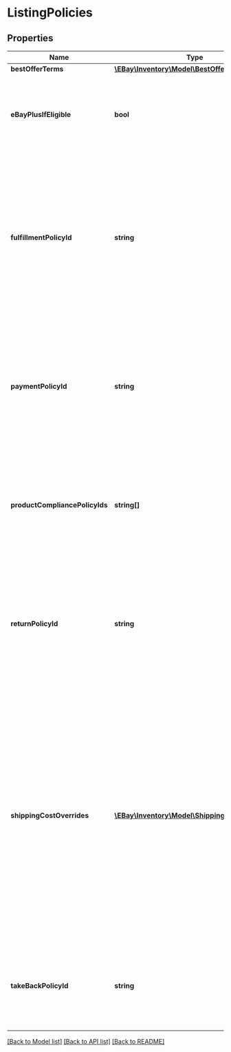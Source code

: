 # ListingPolicies

## Properties
Name | Type | Description | Notes
------------ | ------------- | ------------- | -------------
**bestOfferTerms** | [**\EBay\Inventory\Model\BestOffer**](BestOffer.md) |  | [optional] 
**eBayPlusIfEligible** | **bool** | This field is included in an offer and set to &lt;code&gt;true&lt;/code&gt; if a Top-Rated seller is opted in to the eBay Plus program. With the eBay Plus program, qualified sellers must commit to next-day delivery of the item, and the buyers must have an eBay Plus subscription to be eligible to receive the benefits of this program, which are free, next-day delivery, as well as free returns.&lt;br&gt;&lt;br&gt;Currently, this program is only available on the Germany and Australian sites.&lt;br/&gt;&lt;br/&gt;This field will be returned in the &lt;strong&gt;getOffer&lt;/strong&gt; and &lt;strong&gt;getOffers&lt;/strong&gt; calls if set for the offer. | [optional] 
**fulfillmentPolicyId** | **string** | This unique identifier indicates the fulfillment business policy that will be used once an offer is published and converted to an eBay listing. This fulfillment business policy will set all fulfillment-related settings for the eBay listing.&lt;br/&gt;&lt;br/&gt;Business policies are not immediately required for offers, but are required before an offer can be published. The seller should review the fulfillment business policy before assigning it to the offer to make sure it is compatible with the inventory item and the offer settings. The seller may also want to review the shipping service costs in the fulfillment policy, and that seller might decide to override the shipping costs for one or more shipping service options by using the &lt;strong&gt;shippingCostOverrides&lt;/strong&gt; container.&lt;br/&gt;&lt;br/&gt;Business policies can be created and managed in My eBay or with the &lt;strong&gt;Account API&lt;/strong&gt;. To get a list of all return policies associated with a seller&#x27;s account on a specific eBay Marketplace, use the Account API&#x27;s &lt;strong&gt;getFulfillmentPolicies&lt;/strong&gt; call. There are also calls in the &lt;strong&gt;Account API&lt;/strong&gt; to retrieve a fulfillment policy by policy ID or policy name.&lt;br/&gt;&lt;br/&gt;This field will be returned in the &lt;strong&gt;getOffer&lt;/strong&gt; and &lt;strong&gt;getOffers&lt;/strong&gt; calls if set for the offer. | [optional] 
**paymentPolicyId** | **string** | This unique identifier indicates the payment business policy that will be used once an offer is published and converted to an eBay listing. This payment business policy will set all payment-related settings for the eBay listing.&lt;br/&gt;&lt;br/&gt;Business policies are not immediately required for offers, but are required before an offer can be published. The seller should review the payment business policy to make sure that it is compatible with the marketplace and listing category before assigning it to the offer.&lt;br /&gt;&lt;br /&gt;Business policies can be created and managed in My eBay or with the &lt;strong&gt;Account API&lt;/strong&gt;. To get a list of all payment policies associated with a seller&#x27;s account on a specific eBay Marketplace, use the Account API&#x27;s &lt;strong&gt;getPaymentPolicies&lt;/strong&gt; call. There are also calls in the &lt;strong&gt;Account API&lt;/strong&gt; to retrieve a payment policy by policy ID or policy name.&lt;br/&gt;&lt;br/&gt;This field will be returned in the &lt;strong&gt;getOffer&lt;/strong&gt; and &lt;strong&gt;getOffers&lt;/strong&gt; calls if set for the offer. | [optional] 
**productCompliancePolicyIds** | **string[]** | This field contains an array of up to five IDs specifying the seller created compliance policies for the listing. Custom policies provide buyers with important information and disclosures about products. For example, if you sell batteries and specific disclosures are required, your compliance policy could contain the required disclosures. See &lt;a href&#x3D;\&quot;https://www.ebay.com/help/selling/custom-policies/custom-policies?id&#x3D;5311\&quot; target&#x3D;\&quot;_blank\&quot;&gt;Custom Policies&lt;/a&gt; for more information. Up to five different compliance policies can be applied to each listing. Refer to the &lt;a href&#x3D;\&quot;/api-docs/sell/account/resources/methods#h2-custom_policy \&quot;&gt;custom_policy&lt;/a&gt; resource (in the &lt;strong&gt;Sell Account API&lt;/strong&gt;) to create and manage custom policies. | [optional] 
**returnPolicyId** | **string** | This unique identifier indicates the return business policy that will be used once an offer is published and converted to an eBay listing. This return business policy will set all return policy settings for the eBay listing.&lt;br/&gt;&lt;br/&gt;Business policies are not immediately required for offers, but are required before an offer can be published. The seller should review the return business policy before assigning it to the offer to make sure it is compatible with the inventory item and the offer settings.&lt;br/&gt;&lt;br/&gt;Business policies can be created and managed in My eBay or with the &lt;strong&gt;Account API&lt;/strong&gt;. To get a list of all return policies associated with a seller&#x27;s account on a specific eBay Marketplace, use the Account API&#x27;s &lt;strong&gt;getReturnPolicies&lt;/strong&gt; call. There are also calls in the &lt;strong&gt;Account API&lt;/strong&gt; to retrieve a return policy by policy ID or policy name.&lt;br/&gt;&lt;br/&gt;This field will be returned in the &lt;strong&gt;getOffer&lt;/strong&gt; and &lt;strong&gt;getOffers&lt;/strong&gt; calls if set for the offer. | [optional] 
**shippingCostOverrides** | [**\EBay\Inventory\Model\ShippingCostOverride[]**](ShippingCostOverride.md) | This container is used if the seller wishes to override the shipping costs or surcharge for one or more domestic or international shipping service options defined in the fulfillment listing policy. To override the costs of a specific domestic or international shipping service option, the seller must know the priority/order of that shipping service in the fulfillment listing policy. The name of a shipping service option can be found in the &lt;strong&gt;shippingOptions.shippingServices.shippingServiceCode&lt;/strong&gt; field of the fulfillment policy, and the priority/order of that shipping service option is found in the &lt;strong&gt;shippingOptions.shippingServices.sortOrderId&lt;/strong&gt; field. Both of these values can be retrieved by searching for that fulfillment policy with the &lt;strong&gt;getFulfillmentPolicies&lt;/strong&gt; or &lt;strong&gt;getFulfillmentPolicyByName&lt;/strong&gt; calls of the &lt;strong&gt;Account API&lt;/strong&gt;. The &lt;strong&gt;shippingCostOverrides.priority&lt;/strong&gt; value should match the &lt;strong&gt;shippingOptions.shippingServices.sortOrderId&lt;/strong&gt; in order to override the shipping costs for that shipping service option. The seller must also ensure that the &lt;strong&gt;shippingServiceType&lt;/strong&gt; value is set to &lt;code&gt;DOMESTIC&lt;/code&gt; to override a domestic shipping service option, or to &lt;code&gt;INTERNATIONAL&lt;/code&gt; to override an international shipping service option.&lt;br/&gt;&lt;br/&gt;A separate &lt;strong&gt;ShippingCostOverrides&lt;/strong&gt; node is needed for each shipping service option whose costs are being overridden. All defined fields of the &lt;strong&gt;shippingCostOverrides&lt;/strong&gt; container should be included, even if the shipping costs and surcharge values are not changing.&lt;br/&gt;&lt;br/&gt;The &lt;strong&gt;shippingCostOverrides&lt;/strong&gt; container is returned in the &lt;strong&gt;getOffer&lt;/strong&gt; and &lt;strong&gt;getOffers&lt;/strong&gt; calls if one or more shipping cost overrides are being applied to the fulfillment policy. | [optional] 
**takeBackPolicyId** | **string** | This field specifies the ID of the seller created take-back policy. The law in some countries may require sellers to take back a used product when the buyer buys a new product. See &lt;a href&#x3D;\&quot;https://www.ebay.com/help/selling/custom-policies/custom-policies?id&#x3D;5311\&quot; target&#x3D;\&quot;_blank\&quot;&gt;Custom Policies&lt;/a&gt; for more information. One take-back policy ID can be specified for each listing. Refer to the &lt;a href&#x3D;\&quot;/api-docs/sell/account/resources/methods#h2-custom_policy \&quot;&gt;custom_policy&lt;/a&gt; resource (in the &lt;strong&gt;Sell Account API&lt;/strong&gt;) to create and manage takeback policies. | [optional] 

[[Back to Model list]](../../README.md#documentation-for-models) [[Back to API list]](../../README.md#documentation-for-api-endpoints) [[Back to README]](../../README.md)

